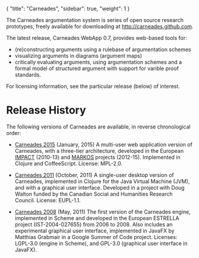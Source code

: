 {
  "title": "Carneades",
  "sidebar": true,
  "weight": 1
}

The Carneades argumentation system is series of open source research
prototypes, freely available for downloading at <http://carneades.github.com>.

The latest release, Carneades WebApp 0.7, provides web-based tools for:

- (re)constructing arguments using a rulebase of argumentation schemes
- visualizing arguments in diagrams (argument maps)
- critically evaluating arguments, using argumentation schemes and a
  formal model of structured argument with support for varible proof
  standards.

<!--
- serializing and interchanging arguments using our own
  Carneades Argument Format (CAF) as well as the Argument Interchange Format
  (AIF)
-->

For licensing information, see the particular release (below) of
interest.

# Release History

The following versions of Carneades are available, in reverse
chronological order:

- [Carneades 2015](https://github.com/carneades/carneades) (January,
  2015) A multi-user web application version of Carneades, with a
  three-tier architecture, developed in the European
  [IMPACT](http://www.policy-impact.eu/) (2010-13) and
  [MARKOS](http://www.markosproject.eu/) projects
  (2012-15). Implemented in Clojure and CoffeeScript. License: MPL-2.0.

- [Carneades 2011](https://github.com/carneades/carneades-2011)
  (October, 2011) A single-user desktop version of Carneades,
  implemented in Clojure for the Java Virtual Machine (JVM), and with
  a graphical user interface.  Developed in a project with Doug Walton
  funded by the Canadian Social and Humanities Research
  Council. License: EUPL-1.1.

- [Carneades 2008](https://github.com/carneades/carneades-2008) (May,
  2011) The first version of the Carneades engine, implemented in
  Scheme and developed in the European ESTRELLA project
  (IST-2004-027655) from 2006 to 2008. Also includes an experimental
  graphical user interface, implemented in JavaFX by Matthias Grabmair
  in a Google Summer of Code project.  Licenses: LGPL-3.0 (engine in
  Scheme), and GPL-3.0 (graphical user interface in JavaFX).

